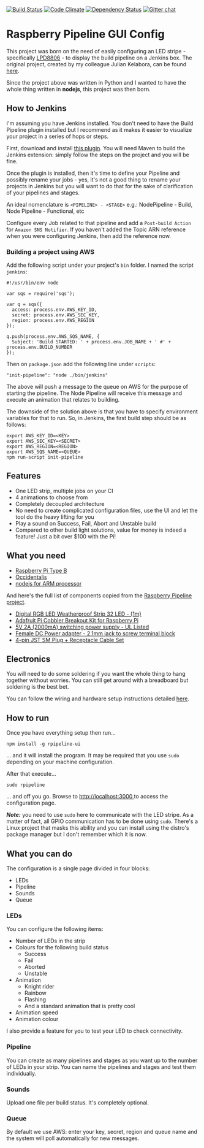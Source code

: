 [![Build Status](https://travis-ci.org/tarciosaraiva/node-pipeline.svg?branch=master)](https://travis-ci.org/tarciosaraiva/node-pipeline)
[![Code Climate](https://codeclimate.com/github/tarciosaraiva/node-pipeline.png)](https://codeclimate.com/github/tarciosaraiva/node-pipeline)
[![Dependency Status](https://gemnasium.com/tarciosaraiva/node-pipeline.svg)](https://gemnasium.com/tarciosaraiva/node-pipeline)
[![Gitter chat](https://badges.gitter.im/tarciosaraiva/node-pipeline.png)](https://gitter.im/tarciosaraiva/node-pipeline)

Raspberry Pipeline GUI Config
=============================

This project was born on the need of easily configuring an LED stripe - specifically [LPD8806](http://www.adafruit.com/products/306) - to display the build pipeline on a Jenkins box. The original project, created by my colleague Julian Kelabora, can be found [here](https://github.com/jkelabora/raspberry-pipeline).

Since the project above was written in Python and I wanted to have the whole thing written in **nodejs**, this project was then born.

How to Jenkins
---
I'm assuming you have Jenkins installed. You don't need to have the Build Pipeline plugin installed but I recommend as it makes it easier to visualize your project in a series of hops or steps.

First, download and install [this plugin](https://github.com/jkelabora/snsnotify-plugin/). You will need Maven to build the Jenkins extension: simply follow the steps on the project and you will be fine.

Once the plugin is installed, then it's time to define your Pipeline and possibly rename your jobs - yes, it's not a good thing to rename your projects in Jenkins but you will want to do that for the sake of clarification of your pipelines and stages.

An ideal nomenclature is `<PIPELINE> - <STAGE>` e.g.: NodePipeline - Build, Node Pipeline - Functional, etc

Configure every Job related to that pipeline and add a `Post-build Action` for `Amazon SNS Notifier`. If you haven't added the Topic ARN reference when you were configuring Jenkins, then add the reference now.

### Building a project using AWS
Add the following script under your project's `bin` folder. I named the script `jenkins`:

    #!/usr/bin/env node

    var sqs = require('sqs');

    var q = sqs({
      access: process.env.AWS_KEY_ID,
      secret: process.env.AWS_SEC_KEY,
      region: process.env.AWS_REGION
    });

    q.push(process.env.AWS_SQS_NAME, {
      Subject: 'Build STARTED: ' + process.env.JOB_NAME + ' #' + process.env.BUILD_NUMBER
    });

Then on `package.json` add the following line under `scripts`:

    "init-pipeline": "node ./bin/jenkins"

The above will push a message to the queue on AWS for the purpose of starting the pipeline. The Node Pipeline will receive this message and execute an animation that relates to building.

The downside of the solution above is that you have to specify environment variables for that to run. So, in Jenkins, the first build step should be as follows:

    export AWS_KEY_ID=<KEY>
    export AWS_SEC_KEY=<SECRET>
    export AWS_REGION=<REGION>
    export AWS_SQS_NAME=<QUEUE>
    npm run-script init-pipeline 

Features
---
* One LED strip, multiple jobs on your CI
* 4 animations to choose from
* Completely decoupled architecture
* No need to create complicated configuration files, use the UI and let the tool do the heavy lifting for you
* Play a sound on Success, Fail, Abort and Unstable build
* Compared to other build light solutions, value for money is indeed a feature! Just a bit over $100 with the Pi!

What you need
----
* [Raspberry Pi Type B](http://www.adafruit.com/category/105)
* [Occidentalis](https://learn.adafruit.com/adafruit-raspberry-pi-educational-linux-distro/overview)
* [nodejs for ARM processor](http://nodejs.org/dist/v0.10.26/node-v0.10.26-linux-arm-pi.tar.gz)

And here's the full list of components copied from the [Raspberry Pipeline project](https://github.com/jkelabora/raspberry-pipeline).

* [Digital RGB LED Weatherproof Strip 32 LED - (1m)](https://www.adafruit.com/products/306)
* [Adafruit Pi Cobbler Breakout Kit for Raspberry Pi](http://www.adafruit.com/products/914)
* [5V 2A (2000mA) switching power supply - UL Listed](https://www.adafruit.com/products/276)
* [Female DC Power adapter - 2.1mm jack to screw terminal block](https://www.adafruit.com/products/368)
* [4-pin JST SM Plug + Receptacle Cable Set](http://www.adafruit.com/products/578)

Electronics
----
You will need to do some soldering if you want the whole thing to hang together without worries. You can still get around with a breadboard but soldering is the best bet.

You can follow the wiring and hardware setup instructions detailed [here](http://learn.adafruit.com/light-painting-with-raspberry-pi/hardware).

How to run
----
Once you have everything setup then run...

    npm install -g rpipeline-ui

... and it will install the program. It may be required that you use `sudo` depending on your machine configuration.

After that execute...

    sudo rpipeline

... and off you go. Browse to [http://localhost:3000 ](http://localhost:3000) to access the configuration page.

**_Note:_** you need to use `sudo` here to communicate with the LED stripe. As a matter of fact, all GPIO communication has to be done using `sudo`. There's a Linux project that masks this ability and you can install using the distro's package manager but I don't remember which it is now.

What you can do
----
The configuration is a single page divided in four blocks:

* LEDs
* Pipeline
* Sounds
* Queue

### LEDs
You can configure the following items:

* Number of LEDs in the strip
* Colours for the following build status
  * Success
  * Fail
  * Aborted
  * Unstable
* Animation
  * Knight rider
  * Rainbow
  * Flashing
  * And a standard animation that is pretty cool
* Animation speed
* Animation colour

I also provide a feature for you to test your LED to check connectivity.

### Pipeline
You can create as many pipelines and stages as you want up to the number of LEDs in your strip. You can name the pipelines and stages and test them individually.

### Sounds
Upload one file per build status. It's completely optional.

### Queue
By default we use AWS: enter your key, secret, region and queue name and the system will poll automatically for new messages.
